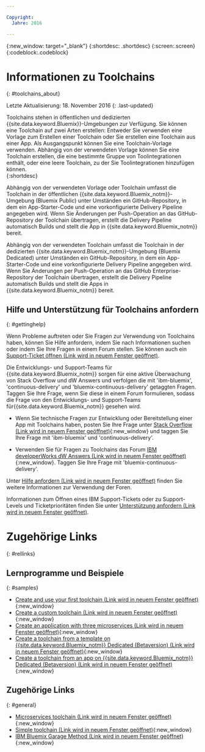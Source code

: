 ```yaml
---

Copyright:
  Jahre: 2016

---
```


{:new_window: target="_blank"}
{:shortdesc: .shortdesc}
{:screen:.screen}
{:codeblock:.codeblock}


# Informationen zu Toolchains    
{: #toolchains_about}  

Letzte Aktualisierung: 18. November 2016
{: .last-updated}

Toolchains stehen in öffentlichen und dedizierten {{site.data.keyword.Bluemix}}-Umgebungen zur Verfügung. Sie können eine Toolchain auf zwei Arten erstellen: Entweder Sie verwenden eine Vorlage zum Erstellen einer Toolchain oder Sie erstellen eine Toolchain aus einer App. Als Ausgangspunkt können Sie eine Toolchain-Vorlage verwenden. Abhängig von der verwendeten Vorlage können Sie eine Toolchain erstellen, die eine bestimmte Gruppe von Toolintegrationen enthält, oder eine leere Toolchain, zu der Sie Toolintegrationen hinzufügen können.    
{:shortdesc}

Abhängig von der verwendeten Vorlage oder Toolchain umfasst die Toolchain in der öffentlichen {{site.data.keyword.Bluemix_notm}}-Umgebung (Bluemix Public) unter Umständen ein GitHub-Repository, in dem ein App-Starter-Code und eine vorkonfigurierte Delivery Pipeline angegeben wird. Wenn Sie Änderungen per Push-Operation an das GitHub-Repository der Toolchain übertragen, erstellt die Delivery Pipeline automatisch Builds und stellt die App in {{site.data.keyword.Bluemix_notm}} bereit. 

Abhängig von der verwendeten Toolchain umfasst die Toolchain in der dedizierten {{site.data.keyword.Bluemix_notm}}-Umgebung (Bluemix Dedicated) unter Umständen ein GitHub-Repository, in dem ein App-Starter-Code und eine vorkonfigurierte Delivery Pipeline angegeben wird. Wenn Sie Änderungen per Push-Operation an das GitHub Enterprise-Repository der Toolchain übertragen, erstellt die Delivery Pipeline automatisch Builds und stellt die Apps in {{site.data.keyword.Bluemix_notm}} bereit.

## Hilfe und Unterstützung für Toolchains anfordern 
{: #gettinghelp}

Wenn Probleme auftreten oder Sie Fragen zur Verwendung von Toolchains haben, können Sie Hilfe anfordern, indem Sie nach Informationen suchen oder indem Sie Ihre Fragen in einem Forum stellen. Sie können auch ein [Support-Ticket öffnen (Link wird in neuem Fenster geöffnet)](https://www.{DomainName}/docs/support/index.html#open-ticket). 

Die Entwicklungs- und Support-Teams für {{site.data.keyword.Bluemix_notm}} sorgen für eine aktive Überwachung von Stack Overflow und dW Answers und verfolgen die mit 'ibm-bluemix', 'continuous-delivery' und 'bluemix-continuous-delivery' getaggten Fragen. Taggen Sie Ihre Frage, wenn Sie diese in einem Forum formulieren, sodass die Frage von den Entwicklungs- und Support-Teams für{{site.data.keyword.Bluemix_notm}} gesehen wird.

* Wenn Sie technische Fragen zur Entwicklung oder Bereitstellung einer App mit Toolchains haben, posten Sie Ihre Frage unter [Stack Overflow (Link wird in neuem Fenster geöffnet)](http://stackoverflow.com/search?q=ibm-bluemix+continuous-delivery){:new_window} und taggen Sie Ihre Frage mit 'ibm-bluemix' und 'continuous-delivery'.

* Verwenden Sie für Fragen zu Toolchains das Forum [IBM developerWorks dW Answers (Link wird in neuem Fenster geöffnet)](https://developer.ibm.com/answers/topics/bluemix-continuous-delivery/?smartspace=bluemix){:new_window}. Taggen Sie Ihre Frage mit 'bluemix-continuous-delivery'.

Unter [Hilfe anfordern (Link wird in neuem Fenster geöffnet)](https://www.{DomainName}/docs/support/index.html#getting-help) finden Sie weitere Informationen zur Verwendung der Foren.

Informationen zum Öffnen eines IBM Support-Tickets oder zu Support-Levels und Ticketprioritäten finden Sie unter [Unterstützung anfordern (Link wird in neuem Fenster geöffnet)](https://www.{DomainName}/docs/support/index.html#contacting-support).


# Zugehörige Links
{: #rellinks}

## Lernprogramme und Beispiele
{: #samples}

* [Create and use your first toolchain (Link wird in neuem Fenster geöffnet)](https://www.ibm.com/devops/method/tutorials/tutorial_toolchain_flow){:new_window}
* [Create a custom toolchain (Link wird in neuem Fenster geöffnet)](https://www.ibm.com/devops/method/tutorials/tutorial_toolchain_custom){:new_window}
* [Create an application with three microservices (Link wird in neuem Fenster geöffnet)](https://www.ibm.com/devops/method/tutorials/tutorial_toolchain_microservices){:new_window}
* [Create a toolchain from a template on {{site.data.keyword.Bluemix_notm}} Dedicated (Betaversion) (Link wird in neuem Fenster geöffnet)](https://www.ibm.com/devops/method/tutorials/tutorial_dedicated_toolchain_template_flow){:new_window}
* [Create a toolchain from an app on {{site.data.keyword.Bluemix_notm}} Dedicated (Betaversion) (Link wird in neuem Fenster geöffnet)](https://www.ibm.com/devops/method/tutorials/tutorial_dedicated_toolchain_app_flow){:new_window}

## Zugehörige Links
{: #general}

* [Microservices toolchain (Link wird in neuem Fenster geöffnet)](https://www.ibm.com/devops/method/toolchains/microservices_toolchain){:new_window}
* [Simple toolchain (Link wird in neuem Fenster geöffnet)](https://www.ibm.com/devops/method/toolchains/simple_toolchain){:new_window}
* [IBM Bluemix Garage Method (Link wird in neuem Fenster geöffnet)](https://www.ibm.com/devops/method){:new_window}

